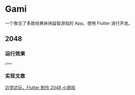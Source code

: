 # Gami

一个聚合了多款经典休闲益智游戏的 App。使用 Flutter 进行开发。

## 2048

### 运行效果

<img src="https://gitee.com/owenlee233/image_store/raw/master/202110260038225.gif" alt="final" style="zoom:50%;" />

### 实现文章

[边学边玩，Flutter 制作 2048 小游戏](https://juejin.cn/post/7023245080265752584)

